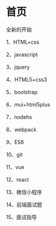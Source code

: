 # 首页

全新的开始

1、HTML+css

2、javascript

3、jquery

4、HTML5+css3

5、bootstrap

6、mui+html5plus

7、nodehs

8、webpack

9、ES6

10、git

11、vue

12、react

13、微信小程序

14、前端面试题

15、面试指导